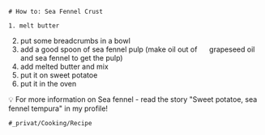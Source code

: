 
    # How to: Sea Fennel Crust

    1. melt butter
2. put some breadcrumbs in a bowl
3. add a good spoon of sea fennel pulp (make oil out of 
    grapeseed oil and sea fennel to get the pulp)
4. add melted butter and mix
5. put it on sweet potatoe
6. put it in the oven

💡 For more information on Sea fennel - read the story "Sweet potatoe, sea fennel tempura" in my profile!

    #_privat/Cooking/Recipe
    